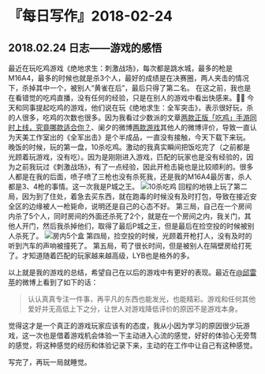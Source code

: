 # 『每日写作』2018-02-24

## 2018.02.24  日志——游戏的感悟

最近在玩吃鸡游戏《绝地求生：刺激战场》，每次都是跳水城，最多的枪是M16A4，最多的时候也就是杀3个人，最好的成绩是在决赛圈，两人夹击的情况下，杀掉其中一个，被别人“黄雀在后”，最后只得了第二名。
在这之前，我也是在看错觉的吃鸡直播，没有任何的经验，只是在别人的游戏中看出快感来。
今天和同事提起吃鸡的游戏，他们说在玩《绝地求生：全军突击》，表示很好玩，杀的人很多，吃鸡的次数也很多。因为我看过少数派的文章[两款正版「吃鸡」手游同时上线，究竟哪款适合你？](https://sspai.com/post/43244)、阑夕的微博[两款游戏](https://weibo.com/1560906700/G2BuVFdKJ)其他人的微博评价，导致一直认为天美工作室出的《全军出击》是个半成品，一直没有接触，今天下载下来玩。
晚饭的时候，玩的第一盘，10杀吃鸡。激动的我真实瞬间把饭吃完了（之前都是光顾着玩游戏，没有吃）。因为是刚刚进入游戏，匹配的玩家也是没有经验的，因为之前我玩过《刺激战场》，有了一点经验，因此开枪击毙也是比较顺利的。很多人都是在我的后面，喷子喷了三枪也没有杀死我，还是我的M16A4最厉害，杀人都是3、4枪的事情。这一次我是P城之王。
![10杀吃鸡](http://p251m87w2.bkt.clouddn.com/image/png/chiji-2018-02-24.png)
回程的地铁上玩了第二局，因为到了住处，着急去买东西，就在跑毒的时候没有及时打包，导致在接近安全区的边缘被人一枪毙命，说明还是自己的心态不好。
第三局，自己在一个房间内杀了5个人，同时房间的外面还杀死了2个，就是在一个房间之内，我关门，其他人开门，然后我杀掉他们，取得了最后P城之王，但是最后在捡空投的时候被别人杀死了。
![房内5个盒](http://p251m87w2.bkt.clouddn.com/image/png/qisha-2018-02-24.png)
第四局，捡空投的时候，光顾着开枪打人，没有及时的听到汽车的声响被撞死了。
第五局，苟了很长时间，但是被别人在隔壁房给打死了。才知道随着匹配的玩家越来越高级，LYB也是格外的多。

以上就是我的游戏的总结，希望自己在以后的游戏中有更好的表现。最近在[@邱雷苹](https://weibo.com/u/2990628002)的微博上看到了如下的话：

> 认认真真专注一件事，再平凡的东西也能发光，也能精彩。游戏和任何其他爱好并无高低上下之分，让世人对游戏降低评价的原因不是游戏本身。

觉得这才是一个真正的游戏玩家应该有的态度，我从小因为学习的原因很少玩游戏，这一次也是借着游戏机会体验一下主动进入心流的感觉，好好的体验心无旁骛的感觉，将这种感觉的经历和体验记录下来，主动的在工作中让自己有这种感觉。

写完了，再玩一局就睡觉。

